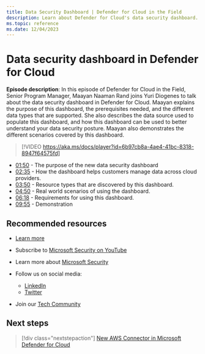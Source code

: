 ```yaml
---
title: Data Security Dashboard | Defender for Cloud in the Field 
description: Learn about Defender for Cloud's data security dashboard.
ms.topic: reference
ms.date: 12/04/2023
---
```


# Data security dashboard in Defender for Cloud

**Episode description**: In this episode of Defender for Cloud in the Field, Senior Program Manager, Maayan Naaman Rand joins Yuri Diogenes to talk about the data security dashboard in Defender for Cloud. Maayan explains the purpose of this dashboard, the prerequisites needed, and the different data types that are supported. She also describes the data source used to populate this dashboard, and how this dashboard can be used to better understand your data security posture. Maayan also demonstrates the different scenarios covered by this dashboard.

> [!VIDEO https://aka.ms/docs/player?id=6b97cb8a-4ae4-41bc-8318-8947f64575fd]

- [01:50](/shows/mdc-in-the-field/counter-identity-based-supply-chain-attacks#time=01m50s) -  The purpose of the new data security dashboard
- [02:35](/shows/mdc-in-the-field/counter-identity-based-supply-chain-attacks#time=02m35s) - How the dashboard helps customers manage data across cloud providers.
- [03:50](/shows/mdc-in-the-field/counter-identity-based-supply-chain-attacks#time=03m50s) - Resource types that are discovered by this dashboard.
- [04:50](/shows/mdc-in-the-field/counter-identity-based-supply-chain-attacks#time=04m50s) -  Real world scenarios of using the dashboard.
- [06:18](/shows/mdc-in-the-field/counter-identity-based-supply-chain-attacks#time=06m18s) - Requirements for using this dashboard.
- [09:55](/shows/mdc-in-the-field/counter-identity-based-supply-chain-attacks#time=09m55s) - Demonstration

## Recommended resources

- [Learn more](https://techcommunity.microsoft.com/t5/microsoft-defender-for-cloud/announcing-microsoft-defender-for-cloud-capabilities-to-counter/ba-p/3876012)
- Subscribe to [Microsoft Security on YouTube](https://www.youtube.com/playlist?list=PL3ZTgFEc7LysiX4PfHhdJPR7S8mGO14YS)
- Learn more about [Microsoft Security](https://msft.it/6002T9HQY)

- Follow us on social media:

  - [LinkedIn](https://www.linkedin.com/showcase/microsoft-security/)
  - [Twitter](https://twitter.com/msftsecurity)

- Join our [Tech Community](https://aka.ms/SecurityTechCommunity)

## Next steps

> [!div class="nextstepaction"]
> [New AWS Connector in Microsoft Defender for Cloud](episode-one.md)
